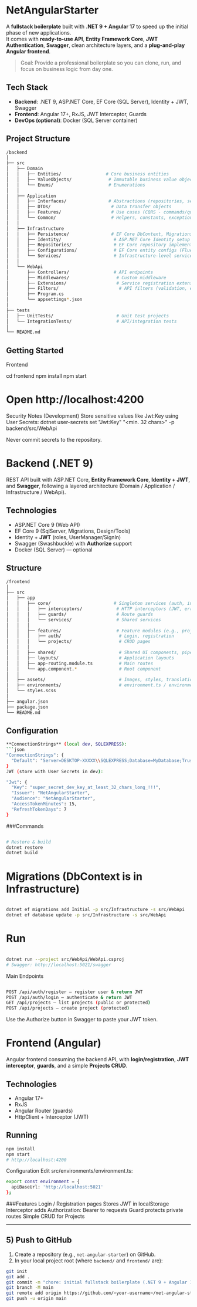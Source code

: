 # NetAngularStarter

A **fullstack boilerplate** built with **.NET 9 + Angular 17** to speed up the initial phase of new applications.  
It comes with **ready-to-use API**, **Entity Framework Core**, **JWT Authentication**, **Swagger**, clean architecture layers, and a **plug-and-play Angular frontend**.

> Goal: Provide a professional boilerplate so you can clone, run, and focus on business logic from day one.

## Tech Stack

- **Backend**: .NET 9, ASP.NET Core, EF Core (SQL Server), Identity + JWT, Swagger
- **Frontend**: Angular 17+, RxJS, JWT Interceptor, Guards
- **DevOps (optional)**: Docker (SQL Server container)

## Project Structure
```bash
/backend
│
├── src
│   ├── Domain
│   │   ├── Entities/                 # Core business entities
│   │   ├── ValueObjects/              # Immutable business value objects
│   │   └── Enums/                     # Enumerations
│   │
│   ├── Application
│   │   ├── Interfaces/                # Abstractions (repositories, services)
│   │   ├── DTOs/                       # Data transfer objects
│   │   ├── Features/                   # Use cases (CQRS - commands/queries)
│   │   └── Common/                     # Helpers, constants, exceptions
│   │
│   ├── Infrastructure
│   │   ├── Persistence/                # EF Core DbContext, Migrations
│   │   ├── Identity/                    # ASP.NET Core Identity setup
│   │   ├── Repositories/                # EF Core repository implementations
│   │   ├── Configurations/              # EF Core entity configs (Fluent API)
│   │   └── Services/                    # Infrastructure-level services
│   │
│   └── WebApi
│       ├── Controllers/                 # API endpoints
│       ├── Middlewares/                  # Custom middleware
│       ├── Extensions/                   # Service registration extensions
│       ├── Filters/                       # API filters (validation, exceptions)
│       ├── Program.cs
│       └── appsettings*.json
│
├── tests
│   ├── UnitTests/                        # Unit test projects
│   └── IntegrationTests/                 # API/integration tests
│
└── README.md
```
## Getting Started

Frontend

cd frontend
npm install
npm start
# Open http://localhost:4200

Security Notes (Development)
Store sensitive values like Jwt:Key using User Secrets:
dotnet user-secrets set "Jwt:Key" "<min. 32 chars>" -p backend/src/WebApi

Never commit secrets to the repository.


# Backend (.NET 9)

REST API built with ASP.NET Core, **Entity Framework Core**, **Identity + JWT**, and **Swagger**, following a layered architecture (Domain / Application / Infrastructure / WebApi).

## Technologies
- ASP.NET Core 9 (Web API)
- EF Core 9 (SqlServer, Migrations, Design/Tools)
- Identity + **JWT** (roles, UserManager/SignIn)
- Swagger (Swashbuckle) with **Authorize** support
- Docker (SQL Server) — optional

## Structure
```bash
/frontend
│
├── src
│   ├── app
│   │   ├── core/                        # Singleton services (auth, interceptors)
│   │   │   ├── interceptors/             # HTTP interceptors (JWT, error handling)
│   │   │   ├── guards/                   # Route guards
│   │   │   └── services/                 # Shared services
│   │   │
│   │   ├── features/                     # Feature modules (e.g., projects, auth)
│   │   │   ├── auth/                      # Login, registration
│   │   │   └── projects/                  # CRUD pages
│   │   │
│   │   ├── shared/                        # Shared UI components, pipes, directives
│   │   ├── layouts/                       # Application layouts
│   │   ├── app-routing.module.ts          # Main routes
│   │   └── app.component.*                # Root component
│   │
│   ├── assets/                            # Images, styles, translations
│   ├── environments/                      # environment.ts / environment.prod.ts
│   └── styles.scss
│
├── angular.json
├── package.json
└── README.md
```

## Configuration
```bash
**ConnectionStrings** (local dev, SQLEXPRESS):
```json
"ConnectionStrings": {
  "Default": "Server=DESKTOP-XXXXX\\SQLEXPRESS;Database=MyDatabase;Trusted_Connection=True;TrustServerCertificate=True;"
}
JWT (store with User Secrets in dev):
```
```bash
"Jwt": {
  "Key": "super_secret_dev_key_at_least_32_chars_long_!!!",
  "Issuer": "NetAngularStarter",
  "Audience": "NetAngularStarter",
  "AccessTokenMinutes": 15,
  "RefreshTokenDays": 7
}
```
###Commands
```bash

# Restore & build
dotnet restore
dotnet build
```
# Migrations (DbContext is in Infrastructure)
```bash

dotnet ef migrations add Initial -p src/Infrastructure -s src/WebApi
dotnet ef database update -p src/Infrastructure -s src/WebApi
```
# Run
```bash

dotnet run --project src/WebApi/WebApi.csproj
# Swagger: http://localhost:5021/swagger
```
Main Endpoints
```bash

POST /api/auth/register – register user & return JWT
POST /api/auth/login – authenticate & return JWT
GET /api/projects – list projects (public or protected)
POST /api/projects – create project (protected)
```
Use the Authorize button in Swagger to paste your JWT token.


# Frontend (Angular)

Angular frontend consuming the backend API, with **login/registration**, **JWT interceptor**, **guards**, and a simple **Projects CRUD**.

## Technologies
- Angular 17+
- RxJS
- Angular Router (guards)
- HttpClient + Interceptor (JWT)

## Running
```bash
npm install
npm start
# http://localhost:4200
```
Configuration
Edit src/environments/environment.ts:

```bash
export const environment = {
  apiBaseUrl: 'http://localhost:5021'
};
```

###Features
Login / Registration pages
Stores JWT in localStorage
Interceptor adds Authorization: Bearer <token> to requests
Guard protects private routes
Simple CRUD for Projects

---

## 5) Push to GitHub
1. Create a repository (e.g., `net-angular-starter`) on GitHub.
2. In your local project root (where `backend/` and `frontend/` are):

```bash
git init
git add .
git commit -m "chore: initial fullstack boilerplate (.NET 9 + Angular 17)"
git branch -M main
git remote add origin https://github.com/<your-username>/net-angular-starter.git
git push -u origin main
```
